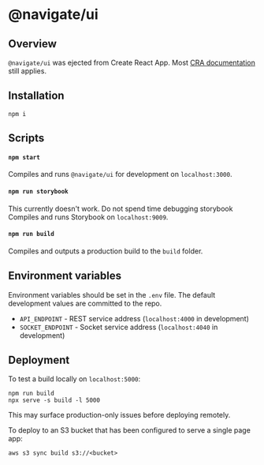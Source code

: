 # @navigate/ui

## Overview

`@navigate/ui` was ejected from Create React App. Most [CRA documentation](https://create-react-app.dev/) still applies.


## Installation
```
npm i
```   


## Scripts

#### `npm start`

Compiles and runs `@navigate/ui` for development on `localhost:3000`.

#### `npm run storybook`
This currently doesn't work. Do not spend time debugging storybook
Compiles and runs Storybook on `localhost:9009`. 

#### `npm run build`

Compiles and outputs a production build to the `build` folder.


## Environment variables
Environment variables should be set in the `.env` file. The default development values are committed to the repo. 

- `API_ENDPOINT` - REST service address (`localhost:4000` in development)
- `SOCKET_ENDPOINT` - Socket service address (`localhost:4040` in development)


## Deployment

To test a build locally on `localhost:5000`:
```
npm run build
npx serve -s build -l 5000
```

This may surface production-only issues before deploying remotely.

To deploy to an S3 bucket that has been configured to serve a single page app:
```
aws s3 sync build s3://<bucket>
```
